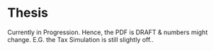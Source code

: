 # Thesis
Currently in Progression. Hence, the PDF is DRAFT & numbers might change. E.G. the Tax Simulation is still slightly off.. 
